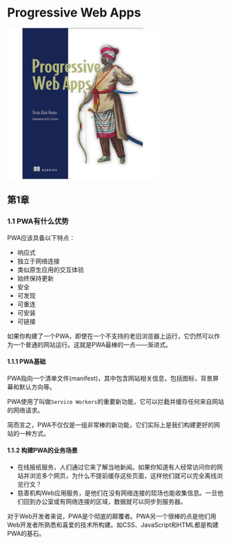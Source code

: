 # Progressive Web Apps

![9781617294587](../../static/img/9781617294587.jpg)

## 第1章

### 1.1 PWA有什么优势

PWA应该具备以下特点：

- 响应式
- 独立于网络连接
- 类似原生应用的交互体验
- 始终保持更新
- 安全
- 可发现
- 可重连
- 可安装
- 可链接

如果你构建了一个PWA，即使在一个不支持的老旧浏览器上运行，它仍然可以作为一个普通的网站运行。这就是PWA最棒的一点——渐进式。

#### 1.1.1 PWA基础

PWA指向一个清单文件(manifest)，其中包含网站相关信息，包括图标，背景屏幕和默认方向等。

PWA使用了叫做`Service Workers`的重要新功能，它可以拦截并缓存任何来自网站的网络请求。

简而言之，PWA不仅仅是一组非常棒的新功能，它们实际上是我们构建更好的网站的一种方式。

#### 1.1.2 构建PWA的业务场景

- 在线报纸服务，人们通过它来了解当地新闻。如果你知道有人经常访问你的网站并浏览多个网页，为什么不提前缓存这些页面，这样他们就可以完全离线浏览行文？
- 慈善机构Web应用服务，是他们在没有网络连接的现场也能收集信息。一旦他们回到办公室或有网络连接的区域，数据就可以同步到服务器。

对于Web开发者来说，PWA是个彻底的颠覆者。PWA另一个很棒的点是他们用Web开发者所熟悉和喜爱的技术所构建。如CSS、JavaScript和HTML都是构建PWA的基石。
